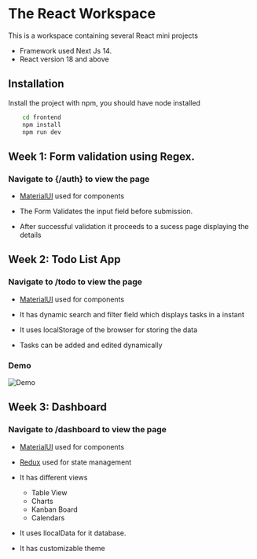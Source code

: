 
# The React Workspace

This is a workspace containing several React mini projects

- Framework used Next Js 14.
- React version 18 and above

    




## Installation

Install the project with npm, 
you should have node installed

```bash
    cd frontend
    npm install
    npm run dev
```
    
## Week 1: Form validation using Regex.

### Navigate to {/auth} to view the page

- [MaterialUI](https://mui.com/material-ui) used for components

- The Form Validates the input field before submission.

- After successful validation it proceeds to a sucess page displaying the details








## Week 2: Todo List App

### Navigate to /todo to view the page

- [MaterialUI](https://mui.com/material-ui) used for components

- It has  dynamic search and filter field which displays tasks in a instant

- It uses localStorage of the browser for storing the data

- Tasks can be added and edited dynamically

### Demo

![Demo](https://github.com/ShadyEther/sample-react-repo/blob/main/readme_media/cap_8_gif.gif?raw=true) 

## Week 3: Dashboard

### Navigate to /dashboard to view the page

- [MaterialUI](https://mui.com/material-ui) used for components

- [Redux](https://redux.js.org/) used for state management

- It has  different views 

    - Table View
    - Charts
    - Kanban Board
    - Calendars

- It uses llocalData for it database.

- It has customizable theme

